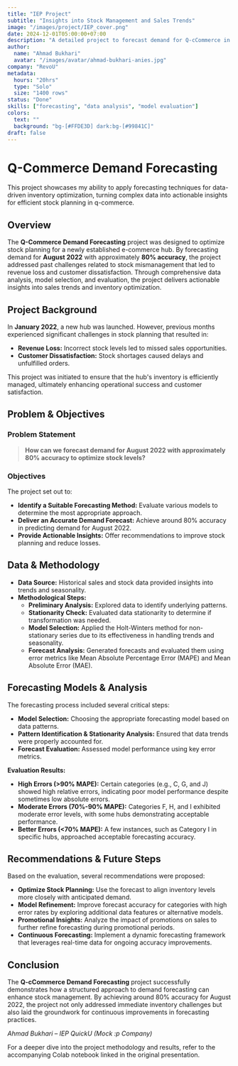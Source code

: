 ```yaml
---
title: "IEP Project"
subtitle: "Insights into Stock Management and Sales Trends"
image: "/images/project/IEP_cover.png"
date: 2024-12-01T05:00:00+07:00
description: "A detailed project to forecast demand for Q-cCommerce in August 2022, aimed at optimizing stock planning and ensuring customer satisfaction."
author:
  name: "Ahmad Bukhari"
  avatar: "/images/avatar/ahmad-bukhari-anies.jpg"
company: "RevoU"
metadata:
  hours: "20hrs"
  type: "Solo"
  size: "1400 rows"
status: "Done"
skills: ["forecasting", "data analysis", "model evaluation"]
colors:
  text: ""
  background: "bg-[#FFDE3D] dark:bg-[#99841C]"
draft: false
---
```


# Q-Commerce Demand Forecasting
This project showcases my ability to apply forecasting techniques for data-driven inventory optimization, turning complex data into actionable insights for efficient stock planning in q-commerce.

## Overview
The **Q-Commerce Demand Forecasting** project was designed to optimize stock planning for a newly established e-commerce hub. By forecasting demand for **August 2022** with approximately **80% accuracy**, the project addressed past challenges related to stock mismanagement that led to revenue loss and customer dissatisfaction. Through comprehensive data analysis, model selection, and evaluation, the project delivers actionable insights into sales trends and inventory optimization.

## Project Background
In **January 2022**, a new hub was launched. However, previous months experienced significant challenges in stock planning that resulted in:
- **Revenue Loss:** Incorrect stock levels led to missed sales opportunities.
- **Customer Dissatisfaction:** Stock shortages caused delays and unfulfilled orders.

This project was initiated to ensure that the hub's inventory is efficiently managed, ultimately enhancing operational success and customer satisfaction.

## Problem & Objectives

### Problem Statement
> **How can we forecast demand for August 2022 with approximately 80% accuracy to optimize stock levels?**

### Objectives
The project set out to:
- **Identify a Suitable Forecasting Method:** Evaluate various models to determine the most appropriate approach.
- **Deliver an Accurate Demand Forecast:** Achieve around 80% accuracy in predicting demand for August 2022.
- **Provide Actionable Insights:** Offer recommendations to improve stock planning and reduce losses.

## Data & Methodology
- **Data Source:** Historical sales and stock data provided insights into trends and seasonality.
- **Methodological Steps:**
  - **Preliminary Analysis:** Explored data to identify underlying patterns.
  - **Stationarity Check:** Evaluated data stationarity to determine if transformation was needed.
  - **Model Selection:** Applied the Holt-Winters method for non-stationary series due to its effectiveness in handling trends and seasonality.
  - **Forecast Analysis:** Generated forecasts and evaluated them using error metrics like Mean Absolute Percentage Error (MAPE) and Mean Absolute Error (MAE).

## Forecasting Models & Analysis
The forecasting process included several critical steps:
- **Model Selection:** Choosing the appropriate forecasting model based on data patterns.
- **Pattern Identification & Stationarity Analysis:** Ensured that data trends were properly accounted for.
- **Forecast Evaluation:** Assessed model performance using key error metrics.

**Evaluation Results:**
- **High Errors (>90% MAPE):** Certain categories (e.g., C, G, and J) showed high relative errors, indicating poor model performance despite sometimes low absolute errors.
- **Moderate Errors (70%-90% MAPE):** Categories F, H, and I exhibited moderate error levels, with some hubs demonstrating acceptable performance.
- **Better Errors (<70% MAPE):** A few instances, such as Category I in specific hubs, approached acceptable forecasting accuracy.

## Recommendations & Future Steps
Based on the evaluation, several recommendations were proposed:
- **Optimize Stock Planning:** Use the forecast to align inventory levels more closely with anticipated demand.
- **Model Refinement:** Improve forecast accuracy for categories with high error rates by exploring additional data features or alternative models.
- **Promotional Insights:** Analyze the impact of promotions on sales to further refine forecasting during promotional periods.
- **Continuous Forecasting:** Implement a dynamic forecasting framework that leverages real-time data for ongoing accuracy improvements.

## Conclusion
The **Q-cCommerce Demand Forecasting** project successfully demonstrates how a structured approach to demand forecasting can enhance stock management. By achieving around 80% accuracy for August 2022, the project not only addressed immediate inventory challenges but also laid the groundwork for continuous improvements in forecasting practices.

*Ahmad Bukhari – IEP QuickU (Mock :p Company)*

For a deeper dive into the project methodology and results, refer to the accompanying Colab notebook linked in the original presentation.
